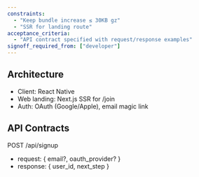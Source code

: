 ```yaml
---
constraints:
  - "Keep bundle increase ≤ 30KB gz"
  - "SSR for landing route"
acceptance_criteria:
  - "API contract specified with request/response examples"
signoff_required_from: ["developer"]
---
```


## Architecture
- Client: React Native
- Web landing: Next.js SSR for /join
- Auth: OAuth (Google/Apple), email magic link
## API Contracts
POST /api/signup
- request: { email?, oauth_provider? }
- response: { user_id, next_step }
